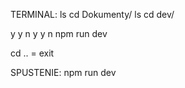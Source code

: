 TERMINAL:
ls
cd Dokumenty/
ls
cd dev/

y y n y y n
npm run dev

cd .. = exit 

SPUSTENIE: npm run dev
